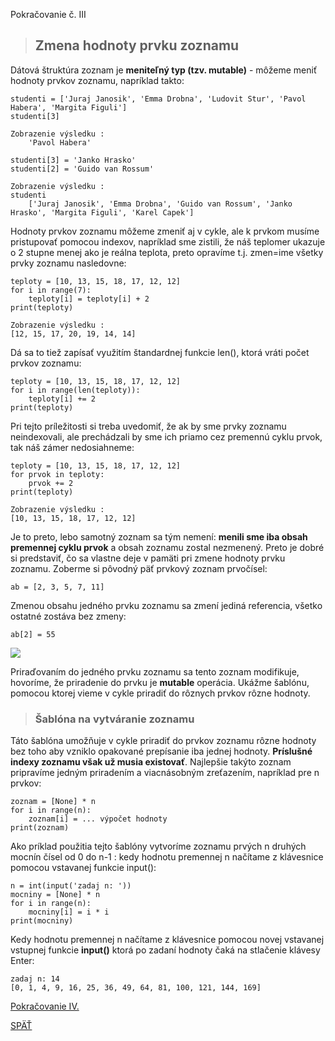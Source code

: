 Pokračovanie č. III

> ## Zmena hodnoty prvku zoznamu

Dátová štruktúra zoznam je **meniteľný typ (tzv. mutable)** - môžeme meniť hodnoty prvkov zoznamu, napríklad takto:
~~~
studenti = ['Juraj Janosik', 'Emma Drobna', 'Ludovit Stur', 'Pavol Habera', 'Margita Figuli']
studenti[3]

Zobrazenie výsledku :
    'Pavol Habera'

studenti[3] = 'Janko Hrasko'
studenti[2] = 'Guido van Rossum'

Zobrazenie výsledku :
studenti
    ['Juraj Janosik', 'Emma Drobna', 'Guido van Rossum', 'Janko Hrasko', 'Margita Figuli', 'Karel Capek']
~~~
Hodnoty prvkov zoznamu môžeme zmeniť aj v cykle, ale k prvkom musíme pristupovať pomocou indexov, napríklad sme zistili, že náš teplomer ukazuje o 2 stupne menej ako je reálna teplota, preto opravíme t.j. zmen=ime všetky prvky zoznamu nasledovne:
~~~
teploty = [10, 13, 15, 18, 17, 12, 12]
for i in range(7):
    teploty[i] = teploty[i] + 2
print(teploty)

Zobrazenie výsledku :
[12, 15, 17, 20, 19, 14, 14]
~~~
Dá sa to tiež zapísať využitím štandardnej funkcie len(), ktorá vráti počet prvkov zoznamu:
~~~
teploty = [10, 13, 15, 18, 17, 12, 12]
for i in range(len(teploty)):
    teploty[i] += 2
print(teploty)
~~~
Pri tejto príležitosti si treba uvedomiť, že ak by sme prvky zoznamu neindexovali, ale prechádzali by sme ich priamo cez premennú cyklu prvok, tak náš zámer nedosiahneme:
~~~
teploty = [10, 13, 15, 18, 17, 12, 12]
for prvok in teploty:
    prvok += 2
print(teploty)

Zobrazenie výsledku :
[10, 13, 15, 18, 17, 12, 12]
~~~
Je to preto, lebo samotný zoznam sa tým nemení: **menili sme iba obsah premennej cyklu prvok** a obsah zoznamu zostal nezmenený. Preto je dobré si predstaviť, čo sa vlastne deje v pamäti pri zmene hodnoty prvku zoznamu. Zoberme si pôvodný päť prvkový zoznam prvočísel:
~~~
ab = [2, 3, 5, 7, 11]
~~~
Zmenou obsahu jedného prvku zoznamu sa zmení jediná referencia, všetko ostatné zostáva bez zmeny:
~~~
ab[2] = 55
~~~

![](./Tahaky_dokumenty_obrazky/Priradenie_do%20_jedneho_prvku.png)


Priraďovaním do jedného prvku zoznamu sa tento zoznam modifikuje, hovoríme, že priradenie do prvku je **mutable** operácia. Ukážme šablónu, pomocou ktorej vieme v cykle priradiť do rôznych prvkov rôzne hodnoty.

> ### Šablóna na vytváranie zoznamu
Táto šablóna umožňuje v cykle priradiť do prvkov zoznamu rôzne hodnoty bez toho aby vzniklo opakované prepísanie iba jednej hodnoty. **Príslušné indexy zoznamu však už musia existovať**. Najlepšie takýto zoznam pripravíme jedným priradením a viacnásobným zreťazením, napríklad pre n prvkov:
~~~
zoznam = [None] * n
for i in range(n):
    zoznam[i] = ... výpočet hodnoty
print(zoznam)
~~~
Ako príklad použitia tejto šablóny vytvoríme zoznamu prvých n druhých mocnín čísel od 0 do n-1 : kedy hodnotu premennej n načítame z klávesnice pomocou vstavanej funkcie input():
~~~
n = int(input('zadaj n: '))
mocniny = [None] * n
for i in range(n):
    mocniny[i] = i * i
print(mocniny)
~~~
Kedy hodnotu premennej n načítame z klávesnice pomocou novej vstavanej vstupnej funkcie **input()** ktorá po zadaní hodnoty čaká na stlačenie klávesy Enter:
~~~
zadaj n: 14
[0, 1, 4, 9, 16, 25, 36, 49, 64, 81, 100, 121, 144, 169]
~~~
[Pokračovanie IV.](../11_hodina/15_Dalsie_operacie_so_zoznamami04.md)

[SPÄŤ](../../../Obsah.md)
